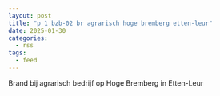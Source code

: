 ```yaml
---
layout: post
title: "p 1 bzb-02 br agrarisch hoge bremberg etten-leur"
date: 2025-01-30
categories: 
  - rss
tags: 
  - feed
---
```


Brand bij agrarisch bedrijf op Hoge Bremberg in Etten-Leur
